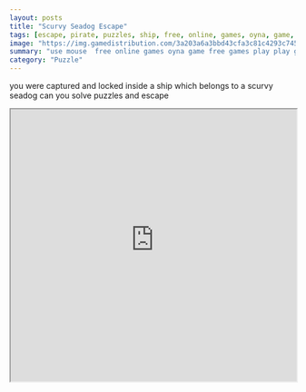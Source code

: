 ```yaml
---
layout: posts
title: "Scurvy Seadog Escape"
tags: [escape, pirate, puzzles, ship, free, online, games, oyna, game, free, games, play, play, games]
image: "https://img.gamedistribution.com/3a203a6a3bbd43cfa3c81c4293c745c4.jpg"
summary: "use mouse  free online games oyna game free games play play games"
category: "Puzzle"
---
```


you were captured and locked inside a ship which belongs to a scurvy seadog can you solve puzzles and escape

<iframe width="100%" height="480px;" src="https://flash.gamedistribution.com?game=3a203a6a3bbd43cfa3c81c4293c745c4"></iframe>